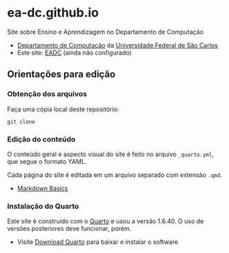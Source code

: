 # ea-dc.github.io
Site sobre Ensino e Aprendizagem no Departamento de Computação

* [Departamento de Computação](http://www.dc.ufscar.br) da [Universidade Federal de São Carlos](http://www.ufscar.br)
* Este site: [EADC](https://www.eadc.ufscar.br) (ainda não configurado)

## Orientações para edição


### Obtenção dos arquivos

Faça uma cópia local deste repositório:

```
git clone 
```

### Edição do conteúdo

O conteúdo geral e aspecto visual do site é feito no arquivo `_quarto.yml`, que segue o formato YAML.

Cada página do site é editada em um arquivo separado com extensão `.qmd`.

* [Markdown Basics](https://quarto.org/docs/authoring/markdown-basics.html)

### Instalação do Quarto

Este site é construído com o [Quarto](https://quarto.org/) e usou a versão 1.6.40. O uso de versões posteriores deve funcionar, porém.

* Visite [Download Quarto](https://quarto.org/docs/download/) para baixar e instalar o software
